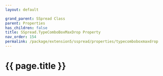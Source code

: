```yaml
---
layout: default

grand_parent: SSpread Class
parent: Properties
has_children: false
title: SSpread.TypeComboBoxMaxDrop Property
nav_order: 154
permalink: /package/extension5/sspread/properties/typecomboboxmaxdrop
---
```

# {{ page.title }}